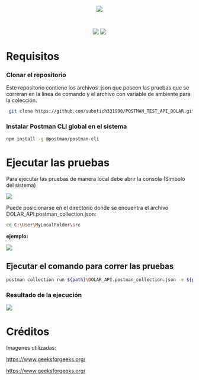 <p align="center">
  <a href="https://www.postman.com/"><img src="https://assets.getpostman.com/common-share/postman-logo-horizontal-320x132.png" /></a>
</p>

<br/>

<p align="center">
  <img src="https://img.shields.io/badge/Postman_CLI-orange?style=plastic&logo=Postman&labelColor=black">  
  <a href="https://www.linkedin.com/in/ajvsubotich/"><img src="https://img.shields.io/badge/LinkedIn-%230073b2?style=plastic&logo=LinkedIn&label=Alejandro%20Valdez&labelColor=black"></a></p>

# Requisitos

### Clonar el repositorio 

Este repositorio contiene los archivos .json que poseen las pruebas que se correran en la línea de comando y el archivo con variable de ambiente para la colección.

```bash
 git clone https://github.com/subotich331990/POSTMAN_TEST_API_DOLAR.git
```
### Instalar Postman CLI global en el sistema

  ```bash
  npm install -g @postman/postman-cli
  ```

# Ejecutar las pruebas

Para ejecutar las pruebas de manera local debe abrir la consola (Simbolo del sistema)

<a href=""><img src="https://geekysplace.com/wp-content/uploads/2022/03/cmd1.png" /></a>

Puede posicionarse en el directorio donde se encuentra el archivo DOLAR_API.postman_collection.json:

```bash
cd C:\User\MyLocalFolder\src
```

<strong>ejemplo:</strong> 

<a href=""><img src="https://media.geeksforgeeks.org/wp-content/uploads/20230927124259/Root-Directory.png" /></a>

## Ejecutar el comando para correr las pruebas

```bash
postman collection run ${path}\DOLAR_API.postman_collection.json -e ${path}\API_TEST.postman_environment.json
```

### Resultado de la ejecución

<a href=""><img src="https://media.geeksforgeeks.org/wp-content/uploads/20220519223530/Screenshot20220519213656.png" /></a>




# Créditos

Imagenes utilizadas:

<a src="https://www.geeksforgeeks.org/">https://www.geeksforgeeks.org/</a>

<a src="https://assets.getpostman.com/">https://www.geeksforgeeks.org/</a>


